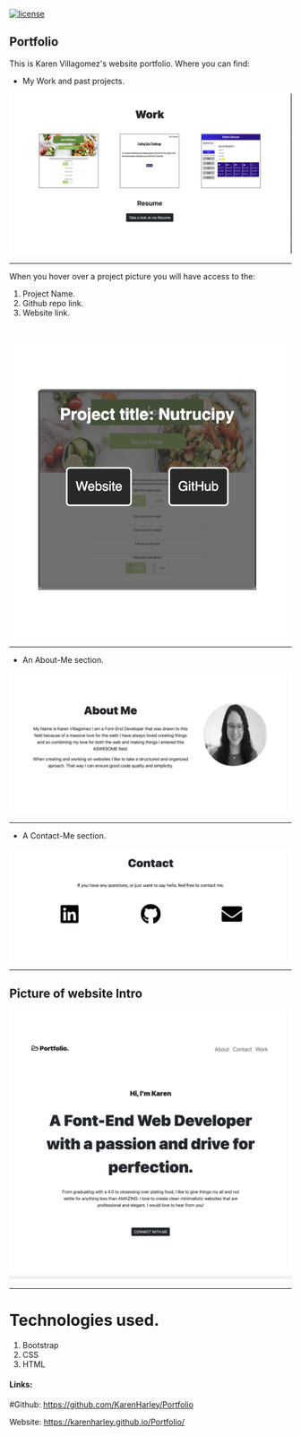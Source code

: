   [![license](https://img.shields.io/github/license/DAVFoundation/captain-n3m0.svg?style=flat-square)](https://github.com/DAVFoundation/captain-n3m0/blob/master/LICENSE)

## Portfolio

This is Karen Villagomez's website portfolio. Where you can find:



- My Work and past projects.

![Picture work section](pics/work.png)

---

When you hover over a project picture you will have access to the:
1. Project Name.
2. Github repo link.
3. Website link.


 
<br />

<p align="center">
  <img width="500" src="./pics/hover.png" alt="Picture of contact work when hover">
</p>

---

- An About-Me section.

![Picture of About me section](pics/about.png)

---

- A Contact-Me section.

![Picture of contact me section](pics/contact.png)

---

## Picture of website Intro

![Picture of website intro](pics/websitePic.png)

---
# Technologies used.

1. Bootstrap
2. CSS
3. HTML

#### Links:

#Github:
https://github.com/KarenHarley/Portfolio

Website:
https://karenharley.github.io/Portfolio/
